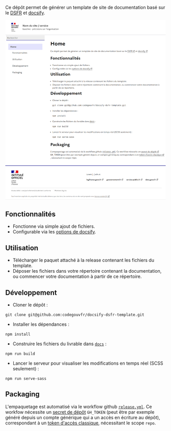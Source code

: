 Ce dépôt permet de générer un template de site de documentation basé sur le [DSFR](https://www.systeme-de-design.gouv.fr/) et [docsify](https://github.com/docsifyjs/docsify).

![Screenshot of an example documentation website using this template.](docsify-dsfr-template.png)

## Fonctionnalités

- Fonctionne via simple ajout de fichiers.
- Configurable via les [options de docsify](https://docsify.js.org/#/configuration).

## Utilisation

- Télécharger le paquet attaché à la release contenant les fichiers du template.
- Déposer les fichiers dans votre répertoire contenant la documentation, ou commencer votre documentation à partir de ce répertoire.

## Développement

- Cloner le dépôt :
```
git clone git@github.com:codegouvfr/docsify-dsfr-template.git
```
- Installer les dépendances :
```
npm install
```
- Construire les fichiers du livrable dans [`docs`](docs) :
```
npm run build
```
- Lancer le serveur pour visualiser les modifications en temps réel (SCSS seulement) :
```
npm run serve-sass
```

## Packaging

L'empaquetage est automatisé via le workflow github [`release.yml`](.github/workflows/release.yml).
Ce workfow nécessite un [secret de dépôt](https://docs.github.com/fr/actions/security-guides/using-secrets-in-github-actions#creating-secrets-for-a-repository) `GH_TOKEN` (peut être par exemple généré depuis un compte générique qui a un accès en écriture au dépôt), correspondant à un [token d'accès classique](https://docs.github.com/fr/authentication/keeping-your-account-and-data-secure/managing-your-personal-access-tokens#cr%C3%A9ation-dun-personal-access-token-classic), nécessitant le scope `repo`.